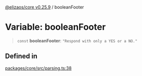 [@elizaos/core v0.25.9](../index.md) / booleanFooter

# Variable: booleanFooter

> `const` **booleanFooter**: `"Respond with only a YES or a NO."`

## Defined in

[packages/core/src/parsing.ts:38](https://github.com/elizaOS/eliza/blob/main/packages/core/src/parsing.ts#L38)
